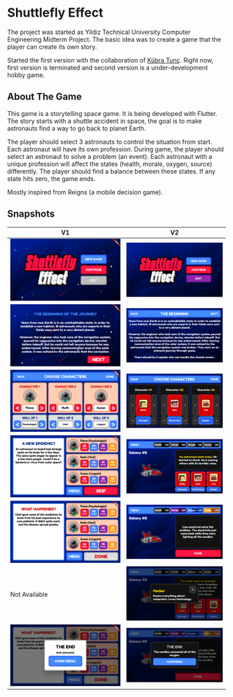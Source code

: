 # Shuttlefly Effect

The project was started as Yildiz Technical University Computer Engineering Midterm Project. The basic idea was to create a game that the player can create its own story.

Started the first version with the collaboration of [Kübra Tunç](https://github.com/kubratunc). Right now, first version is terminated and second version is a under-development hobby game.

## About The Game

This game is a storytelling space game. It is being developed with Flutter. The story starts with a shuttle accident in space, the goal is to make astronauts find a way to go back to planet Earth.

The player should select 3 astronauts to control the situation from start. Each astronaut will have its own profession. During game, the player should select an astronaut to solve a problem (an event). Each astronaut with a unique profession will affect the states (health, morale, oxygen, source) differently. The player should find a balance between these states. If any state hits zero, the game ends.

Mostly inspired from Reigns (a mobile decision game).

## Snapshots

| V1 | V2 |
| --- | --- |
| ![SE Home Screen V1](images/v1/AEN-se-v1-1.png) | ![SE Home Screen V2](images/v2/AEN-se-v2-1.png) |
| ![SE Story Screen V1](images/v1/AEN-se-v1-2.png) | ![SE Story Screen V2](images/v2/AEN-se-v2-2.png) |
| ![SE Character Selection Screen V1](images/v1/AEN-se-v1-3.png) | ![SE Character Selection Screen V2](images/v2/AEN-se-v2-3.png) |
| ![SE Game Event Screen V1](images/v1/AEN-se-v1-4.png) | ![SE Game Event Screen V2](images/v2/AEN-se-v2-4.png) |
| ![SE Game Event Result Screen V1](images/v1/AEN-se-v1-5.png) | ![SE Game Event Result Screen V2](images/v2/AEN-se-v2-5.png) |
| Not Available | ![SE Game Event Result Screen V2](images/v2/AEN-se-v2-6.png) |
| ![SE Game End Screen V1](images/v1/AEN-se-v1-6.png) | ![SE Game End Screen V2](images/v2/AEN-se-v2-7.png) |
